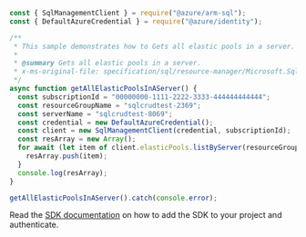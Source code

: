 ```javascript
const { SqlManagementClient } = require("@azure/arm-sql");
const { DefaultAzureCredential } = require("@azure/identity");

/**
 * This sample demonstrates how to Gets all elastic pools in a server.
 *
 * @summary Gets all elastic pools in a server.
 * x-ms-original-file: specification/sql/resource-manager/Microsoft.Sql/preview/2020-11-01-preview/examples/ElasticPoolListByServer.json
 */
async function getAllElasticPoolsInAServer() {
  const subscriptionId = "00000000-1111-2222-3333-444444444444";
  const resourceGroupName = "sqlcrudtest-2369";
  const serverName = "sqlcrudtest-8069";
  const credential = new DefaultAzureCredential();
  const client = new SqlManagementClient(credential, subscriptionId);
  const resArray = new Array();
  for await (let item of client.elasticPools.listByServer(resourceGroupName, serverName)) {
    resArray.push(item);
  }
  console.log(resArray);
}

getAllElasticPoolsInAServer().catch(console.error);
```

Read the [SDK documentation](https://github.com/Azure/azure-sdk-for-js/blob/%40azure%2Farm-sql_9.0.1/sdk/sql/arm-sql/README.md) on how to add the SDK to your project and authenticate.
